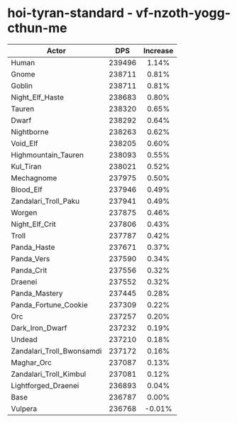 # hoi-tyran-standard - vf-nzoth-yogg-cthun-me
| Actor | DPS | Increase |
|---|:---:|:---:|
|Human|239496|1.14%|
|Gnome|238711|0.81%|
|Goblin|238711|0.81%|
|Night_Elf_Haste|238683|0.80%|
|Tauren|238320|0.65%|
|Dwarf|238292|0.64%|
|Nightborne|238263|0.62%|
|Void_Elf|238205|0.60%|
|Highmountain_Tauren|238093|0.55%|
|Kul_Tiran|238021|0.52%|
|Mechagnome|237975|0.50%|
|Blood_Elf|237946|0.49%|
|Zandalari_Troll_Paku|237941|0.49%|
|Worgen|237875|0.46%|
|Night_Elf_Crit|237806|0.43%|
|Troll|237787|0.42%|
|Panda_Haste|237671|0.37%|
|Panda_Vers|237590|0.34%|
|Panda_Crit|237556|0.32%|
|Draenei|237552|0.32%|
|Panda_Mastery|237445|0.28%|
|Panda_Fortune_Cookie|237309|0.22%|
|Orc|237257|0.20%|
|Dark_Iron_Dwarf|237232|0.19%|
|Undead|237210|0.18%|
|Zandalari_Troll_Bwonsamdi|237172|0.16%|
|Maghar_Orc|237087|0.13%|
|Zandalari_Troll_Kimbul|237081|0.12%|
|Lightforged_Draenei|236893|0.04%|
|Base|236787|0.00%|
|Vulpera|236768|-0.01%|
